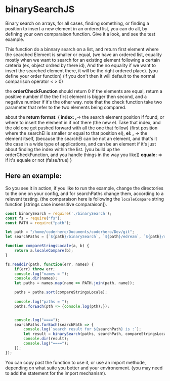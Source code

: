 # binarySearchJS
Binary search on arrays, for all cases, finding something, or finding a position to insert a new element in an ordered list, you can do all, by defining your own comparaison function. Give it a look, and see the test example.

This function do a binnary search on a list, and return first element where the searched Element is smaller or equal, (we have an ordered list, equality mostly when we want to search for an existing element following a certain creteria (ex, object ordred by there id), And the no equality if we want to insert the searched element there, it will be the right ordered place). (you define your order function) (if you don't then it will default to the normal comparison operator < > 0)

the **orderCheckFunction** should return 0 if the elements are equal, return a positive number if the the first element is bigger then second, and a negative number if it's the other way.    note that the check function take two parameter that refer to the two elements being compared.



about the **return format**:
{
    **index: ,**=> the search element position if found, or where to insert the element in if not there (the new eL Take that index, and the old one get pushed forward with all the one that follow) (first position where the searchEl is smaller or equal to that position el),
    **el: ,** => the element itself, (because the searchEl can be not an element, and that's it the case in a wide type of applications, and can be an element if it's just about finding the index within the list.  [you build up the orderCheckFunction, and you handle things in the way you like])
    **equale:** => if it's equale or not (false/true)
}




## Here an example:
So you see it in action, if you like to run the example, change the directories to the one on your config, and for searchPaths change them, according to a relevent testing. (the comparaison here is following the `localeCompare` string function [strings case insensitive comparaison]).
```javascript
const binarySearch = require('./binarySearch');
const fs = require("fs");
const PATH = require("path");

let path = "/home/coderhero/Documents/coderhero/Dev/git";
let searchPaths = [`${path}/binarySearch`, `${path}/edream`, `${path}/ramadanC`];

function compareStringsLocale(a, b) {
    return a.localeCompare(b);
}

fs.readdir(path, function(err, names) {
    if(err) throw err;
    console.log("names = ");
    console.dir(names);
    let paths = names.map(name => PATH.join(path, name));

    paths = paths.sort(compareStringsLocale);
    
    console.log("paths = ");
    paths.forEach(pth => {console.log(pth);});


    console.log("====");
    searchPaths.forEach(searchPath => {
        console.log(`search result for ${searchPath} is :`);
        let result = binarySearch(paths, searchPath, compareStringsLocale);
        console.dir(result);
        console.log("====");
    });
});

```

You can copy past the function to use it, or use an import methode, depending on what suite you better and your environement. (you may need to add the statement for the import mechanism).